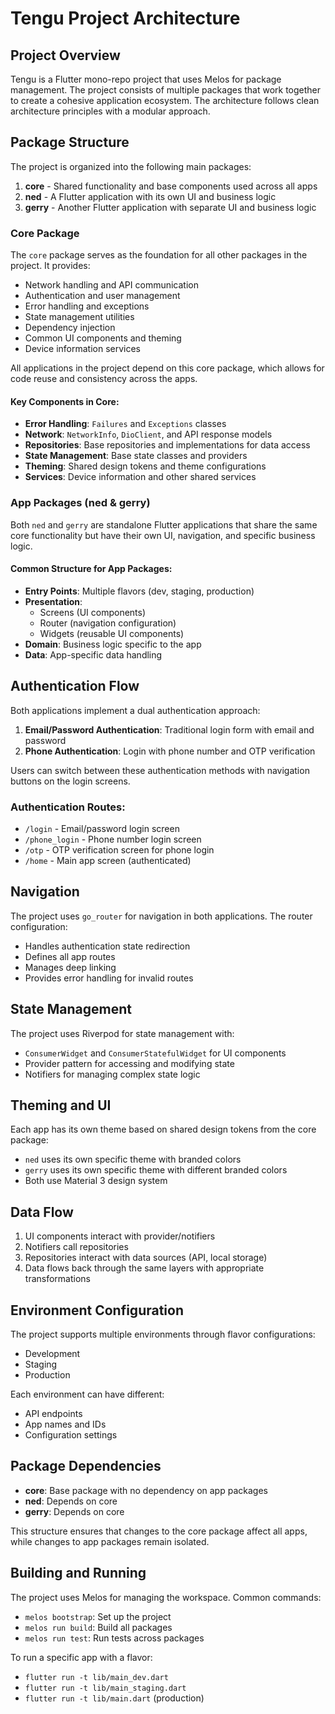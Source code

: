# Tengu Project Architecture

## Project Overview

Tengu is a Flutter mono-repo project that uses Melos for package management. The project consists of multiple packages that work together to create a cohesive application ecosystem. The architecture follows clean architecture principles with a modular approach.

## Package Structure

The project is organized into the following main packages:

1. **core** - Shared functionality and base components used across all apps
2. **ned** - A Flutter application with its own UI and business logic
3. **gerry** - Another Flutter application with separate UI and business logic

### Core Package

The `core` package serves as the foundation for all other packages in the project. It provides:

- Network handling and API communication
- Authentication and user management
- Error handling and exceptions
- State management utilities
- Dependency injection
- Common UI components and theming
- Device information services

All applications in the project depend on this core package, which allows for code reuse and consistency across the apps.

#### Key Components in Core:

- **Error Handling**: `Failures` and `Exceptions` classes
- **Network**: `NetworkInfo`, `DioClient`, and API response models
- **Repositories**: Base repositories and implementations for data access
- **State Management**: Base state classes and providers
- **Theming**: Shared design tokens and theme configurations
- **Services**: Device information and other shared services

### App Packages (ned & gerry)

Both `ned` and `gerry` are standalone Flutter applications that share the same core functionality but have their own UI, navigation, and specific business logic.

#### Common Structure for App Packages:

- **Entry Points**: Multiple flavors (dev, staging, production)
- **Presentation**:
  - Screens (UI components)
  - Router (navigation configuration)
  - Widgets (reusable UI components)
- **Domain**: Business logic specific to the app
- **Data**: App-specific data handling

## Authentication Flow

Both applications implement a dual authentication approach:

1. **Email/Password Authentication**: Traditional login form with email and password
2. **Phone Authentication**: Login with phone number and OTP verification

Users can switch between these authentication methods with navigation buttons on the login screens.

### Authentication Routes:

- `/login` - Email/password login screen
- `/phone_login` - Phone number login screen
- `/otp` - OTP verification screen for phone login
- `/home` - Main app screen (authenticated)

## Navigation

The project uses `go_router` for navigation in both applications. The router configuration:

- Handles authentication state redirection
- Defines all app routes
- Manages deep linking
- Provides error handling for invalid routes

## State Management

The project uses Riverpod for state management with:

- `ConsumerWidget` and `ConsumerStatefulWidget` for UI components
- Provider pattern for accessing and modifying state
- Notifiers for managing complex state logic

## Theming and UI

Each app has its own theme based on shared design tokens from the core package:

- `ned` uses its own specific theme with branded colors
- `gerry` uses its own specific theme with different branded colors
- Both use Material 3 design system

## Data Flow

1. UI components interact with provider/notifiers
2. Notifiers call repositories
3. Repositories interact with data sources (API, local storage)
4. Data flows back through the same layers with appropriate transformations

## Environment Configuration

The project supports multiple environments through flavor configurations:

- Development
- Staging
- Production

Each environment can have different:

- API endpoints
- App names and IDs
- Configuration settings

## Package Dependencies

- **core**: Base package with no dependency on app packages
- **ned**: Depends on core
- **gerry**: Depends on core

This structure ensures that changes to the core package affect all apps, while changes to app packages remain isolated.

## Building and Running

The project uses Melos for managing the workspace. Common commands:

- `melos bootstrap`: Set up the project
- `melos run build`: Build all packages
- `melos run test`: Run tests across packages

To run a specific app with a flavor:

- `flutter run -t lib/main_dev.dart`
- `flutter run -t lib/main_staging.dart`
- `flutter run -t lib/main.dart` (production)
